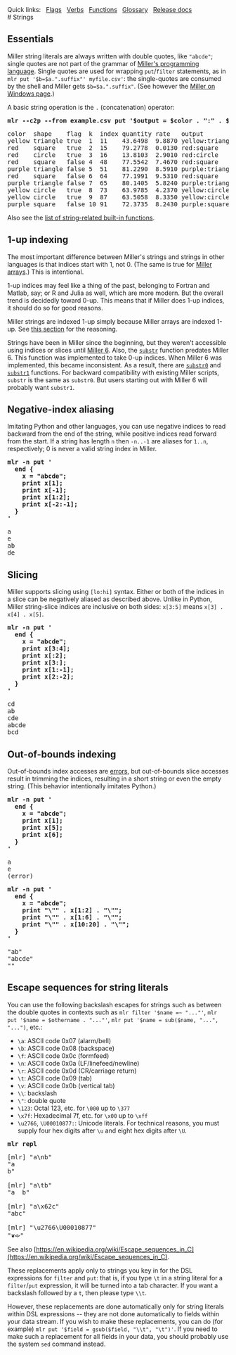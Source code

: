 <!---  PLEASE DO NOT EDIT DIRECTLY. EDIT THE .md.in FILE PLEASE. --->
<div>
<span class="quicklinks">
Quick links:
&nbsp;
<a class="quicklink" href="../reference-main-flag-list/index.html">Flags</a>
&nbsp;
<a class="quicklink" href="../reference-verbs/index.html">Verbs</a>
&nbsp;
<a class="quicklink" href="../reference-dsl-builtin-functions/index.html">Functions</a>
&nbsp;
<a class="quicklink" href="../glossary/index.html">Glossary</a>
&nbsp;
<a class="quicklink" href="../release-docs/index.html">Release docs</a>
</span>
</div>
# Strings

## Essentials

Miller string literals are always written with double quotes, like `"abcde"`; single quotes
are not part of the grammar of [Miller's programming language](miller-programming-language.md).
Single quotes are used for wrapping `put`/`filter` statements, as in `mlr put '$b=$a.".suffix"' myfile.csv'`:
the single-quotes are consumed by the shell and Miller gets `$b=$a.".suffix"`. (See however the
[Miller on Windows page](miller-on-windows.md).)

A basic string operation is the `.` (concatenation) operator:

<pre class="pre-highlight-in-pair">
<b>mlr --c2p --from example.csv put '$output = $color . ":" . $shape'</b>
</pre>
<pre class="pre-non-highlight-in-pair">
color  shape    flag  k  index quantity rate   output
yellow triangle true  1  11    43.6498  9.8870 yellow:triangle
red    square   true  2  15    79.2778  0.0130 red:square
red    circle   true  3  16    13.8103  2.9010 red:circle
red    square   false 4  48    77.5542  7.4670 red:square
purple triangle false 5  51    81.2290  8.5910 purple:triangle
red    square   false 6  64    77.1991  9.5310 red:square
purple triangle false 7  65    80.1405  5.8240 purple:triangle
yellow circle   true  8  73    63.9785  4.2370 yellow:circle
yellow circle   true  9  87    63.5058  8.3350 yellow:circle
purple square   false 10 91    72.3735  8.2430 purple:square
</pre>

Also see the [list of string-related built-in functions](reference-dsl-builtin-functions.md#string-functions).

## 1-up indexing

The most important difference between Miller's strings and strings in other
languages is that indices start with 1, not 0.  (The same is true for [Miller
arrays](reference-main-arrays.md).) This is intentional.

1-up indices may feel like a thing of the past, belonging to Fortran and Matlab,
say; or R and Julia as well, which are more modern.  But the overall trend is
decidedly toward 0-up. This means that if Miller does 1-up indices, it should
do so for good reasons.

Miller strings are indexed 1-up simply because Miller arrays are indexed 1-up.
See [this section](reference-main-arrays.md#1-up-indexing) for the reasoning.

Strings have been in Miller since the beginning, but they weren't accessible
using indices or slices until [Miller 6](new-in-miller-6.md). Also, the
[`substr`](reference-dsl-builtin-functions.md#substr) function predates Miller
6. This function was implemented to take 0-up indices.  When Miller 6 was
implemented, this became inconsistent.  As a result, there are
[`substr0`](reference-dsl-builtin-functions.md#substr0) and
[`substr1`](reference-dsl-builtin-functions.md#substr1) functions. For backward
compatibility with existing Miller scripts, `substr` is the same as `substr0`.
But users starting out with Miller 6 will probably want `substr1`.

## Negative-index aliasing

Imitating Python and other languages, you can use negative indices to read
backward from the end of the string, while positive indices read forward from
the start. If a string has length `n` then `-n..-1` are aliases for `1..n`,
respectively; 0 is never a valid string index in Miller.

<pre class="pre-highlight-in-pair">
<b>mlr -n put '</b>
<b>  end {</b>
<b>    x = "abcde";</b>
<b>    print x[1];</b>
<b>    print x[-1];</b>
<b>    print x[1:2];</b>
<b>    print x[-2:-1];</b>
<b>  }</b>
<b>'</b>
</pre>
<pre class="pre-non-highlight-in-pair">
a
e
ab
de
</pre>

## Slicing

Miller supports slicing using `[lo:hi]` syntax.  Either or both of the indices
in a slice can be negatively aliased as described above.  Unlike in Python,
Miller string-slice indices are inclusive on both sides: `x[3:5]` means `x[3] . x[4] . x[5]`.

<pre class="pre-highlight-in-pair">
<b>mlr -n put '</b>
<b>  end {</b>
<b>    x = "abcde";</b>
<b>    print x[3:4];</b>
<b>    print x[:2];</b>
<b>    print x[3:];</b>
<b>    print x[1:-1];</b>
<b>    print x[2:-2];</b>
<b>  }</b>
<b>'</b>
</pre>
<pre class="pre-non-highlight-in-pair">
cd
ab
cde
abcde
bcd
</pre>

## Out-of-bounds indexing

Out-of-bounds index accesses are [errors](reference-main-data-types.md), but out-of-bounds slice
accesses result in trimming the indices, resulting in a short string or even the empty string.
(This behavior intentionally imitates Python.)

<pre class="pre-highlight-in-pair">
<b>mlr -n put '</b>
<b>  end {</b>
<b>    x = "abcde";</b>
<b>    print x[1];</b>
<b>    print x[5];</b>
<b>    print x[6];</b>
<b>  }</b>
<b>'</b>
</pre>
<pre class="pre-non-highlight-in-pair">
a
e
(error)
</pre>

<pre class="pre-highlight-in-pair">
<b>mlr -n put '</b>
<b>  end {</b>
<b>    x = "abcde";</b>
<b>    print "\"" . x[1:2] . "\"";</b>
<b>    print "\"" . x[1:6] . "\"";</b>
<b>    print "\"" . x[10:20] . "\"";</b>
<b>  }</b>
<b>'</b>
</pre>
<pre class="pre-non-highlight-in-pair">
"ab"
"abcde"
""
</pre>

## Escape sequences for string literals

You can use the following backslash escapes for strings such as between the double quotes in contexts such as `mlr filter '$name =~ "..."'`, `mlr put '$name = $othername . "..."'`, `mlr put '$name = sub($name, "...", "...")`, etc.:

* `\a`: ASCII code 0x07 (alarm/bell)
* `\b`: ASCII code 0x08 (backspace)
* `\f`: ASCII code 0x0c (formfeed)
* `\n`: ASCII code 0x0a (LF/linefeed/newline)
* `\r`: ASCII code 0x0d (CR/carriage return)
* `\t`: ASCII code 0x09 (tab)
* `\v`: ASCII code 0x0b (vertical tab)
* `\\`: backslash
* `\"`: double quote
* `\123`: Octal 123, etc. for `\000` up to `\377`
* `\x7f`: Hexadecimal 7f, etc. for `\x00` up to `\xff`
* `\u2766`, `\U00010877:`: Unicode literals. For technical reasons, you must supply four hex digits after `\u` and eight hex digits after `\U`.

<pre class="pre-highlight-in-pair">
<b>mlr repl</b>
</pre>
<pre class="pre-non-highlight-in-pair">
[mlr] "a\nb"
"a
b"

[mlr] "a\tb"
"a	b"

[mlr] "a\x62c"
"abc"

[mlr] "\u2766\U00010877"
"❦𐡷"
</pre>

See also [https://en.wikipedia.org/wiki/Escape_sequences_in_C](https://en.wikipedia.org/wiki/Escape_sequences_in_C).

These replacements apply only to strings you key in for the DSL expressions for `filter` and `put`: that is, if you type `\t` in a string literal for a `filter`/`put` expression, it will be turned into a tab character. If you want a backslash followed by a `t`, then please type `\\t`.

However, these replacements are done automatically only for string literals within DSL expressions -- they are not done automatically to fields within your data stream.  If you wish to make these replacements, you can do (for example) `mlr put '$field = gsub($field, "\\t", "\t")'`. If you need to make such a replacement for all fields in your data, you should probably use the system `sed` command instead. 

